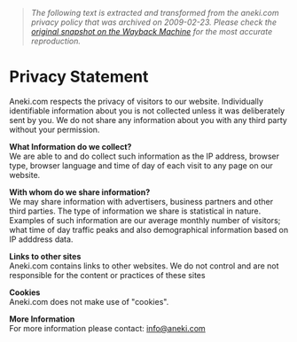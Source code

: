 > *The following text is extracted and transformed from the aneki.com privacy policy that was archived on 2009-02-23. Please check the [original snapshot on the Wayback Machine](https://web.archive.org/web/20090223091216id_/http%3A//www.aneki.com/privacy.html) for the most accurate reproduction.*

# Privacy Statement

Aneki.com respects the privacy of visitors to our website. Individually identifiable information about you is not collected unless it was deliberately sent by you. We do not share any information about you with any third party without your permission. 

**What Information do we collect?**  
We are able to and do collect such information as the IP address, browser type, browser language and time of day of each visit to any page on our website. 

**With whom do we share information?**  
We may share information with advertisers, business partners and other third parties. The type of information we share is statistical in nature. Examples of such information are our average monthly number of visitors; what time of day traffic peaks and also demographical information based on IP adddress data. 

**Links to other sites**  
Aneki.com contains links to other websites. We do not control and are not responsible for the content or practices of these sites 

**Cookies**  
Aneki.com does not make use of "cookies". 

**More Information**  
For more information please contact: [info@aneki.com](mailto:info@aneki.com)
